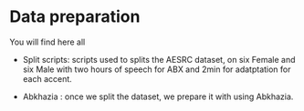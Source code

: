 Data preparation
================

You will find here all 

   - Split scripts: scripts used to splits the AESRC dataset, on six Female and six Male with two hours of speech for ABX and 2min for adatptation for each accent.
  

   - Abkhazia : once we split the dataset, we prepare it with using Abkhazia.


